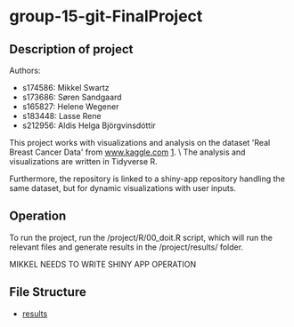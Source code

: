 # group-15-git-FinalProject

## Description of project

Authors:

-   s174586: Mikkel Swartz
-   s173686: Søren Sandgaard
-   s165827: Helene Wegener
-   s183448: Lasse Rene
-   s212956: Aldis Helga Björgvinsdóttir

This project works with visualizations and analysis on the dataset 'Real Breast Cancer Data' from www.kaggle.com [1](https://www.kaggle.com/datasets/amandam1/breastcancerdataset/discussion?resource=download&fbclid=IwAR0XJfeVbma_2KhCVVmfCBzy2i7bya_TTCP7LWwK-8PWMkE1watNLZyu3wg). \\ The analysis and visualizations are written in Tidyverse R.

Furthermore, the repository is linked to a shiny-app repository handling the same dataset, but for dynamic visualizations with user inputs.

## Operation

To run the project, run the /project/R/00_doit.R script, which will run the relevant files and generate results in the /project/results/ folder.

MIKKEL NEEDS TO WRITE SHINY APP OPERATION

## File Structure

-   [results](./results)
